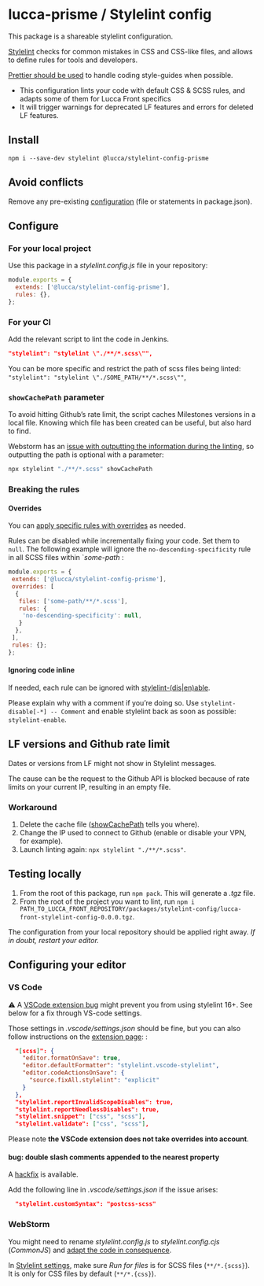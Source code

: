 # lucca-prisme / Stylelint config

This package is a shareable stylelint configuration.

[Stylelint](https://stylelint.io/) checks for common mistakes in CSS and CSS-like files, and allows to define rules for tools and developers.

[Prettier should be used](https://stylelint.io/#how-itll-help-you) to handle coding style-guides when possible.

- This configuration lints your code with default CSS & SCSS rules, and adapts some of them for Lucca Front specifics
- It will trigger warnings for deprecated LF features and errors for deleted LF features.

## Install

```
npm i --save-dev stylelint @lucca/stylelint-config-prisme
```

## Avoid conflicts

Remove any pre-existing [configuration](https://stylelint.io/user-guide/configure) (file or statements in package.json).

## Configure

### For your local project

Use this package in a _stylelint.config.js_ file in your repository:

```js
module.exports = {
  extends: ['@lucca/stylelint-config-prisme'],
  rules: {},
};
```

### For your CI

Add the relevant script to lint the code in Jenkins.

```json
"stylelint": "stylelint \"./**/*.scss\"",
```

You can be more specific and restrict the path of scss files being linted: `"stylelint": "stylelint \"./SOME_PATH/**/*.scss\""`,

### `showCachePath` parameter

To avoid hitting Github’s rate limit, the script caches Milestones versions in a local file. Knowing which file has been created can be useful, but also hard to find.

Webstorm has an [issue with outputting the information during the linting](https://youtrack.jetbrains.com/issue/WEB-71871/stylelint-console.log-written-in-the-linted-file-instead-of-console), so outputting the path is optional with a parameter:

```sh
npx stylelint "./**/*.scss" showCachePath
```

### Breaking the rules

#### Overrides

You can [apply specific rules with overrides](https://stylelint.io/user-guide/configure/#overrides) as needed.

Rules can be disabled while incrementally fixing your code. Set them to `null`. The following example will ignore the `no-descending-specificity` rule in all SCSS files within `*some-path* :

```js
module.exports = {
 extends: ['@lucca/stylelint-config-prisme'],
 overrides: [
  {
   files: ['some-path/**/*.scss'],
   rules: {
    'no-descending-specificity': null,
   }
  },
 ],
 rules: {};
};
```

#### Ignoring code inline

If needed, each rule can be ignored with [stylelint-(dis|en)able](https://stylelint.io/user-guide/ignore-code).

Please explain why with a comment if you’re doing so. Use `stylelint-disable[-*] -- Comment` and enable stylelint back as soon as possible: `stylelint-enable`.

## LF versions and Github rate limit

Dates or versions from LF might not show in Stylelint messages.

The cause can be the request to the Github API is blocked because of rate limits on your current IP, resulting in an empty file.

### Workaround

1. Delete the cache file ([showCachePath](#user-content-showcachepath-parameter) tells you where).
2. Change the IP used to connect to Github (enable or disable your VPN, for example).
3. Launch linting again: `npx stylelint "./**/*.scss"`.

## Testing locally

1. From the root of this package, run `npm pack`. This will generate a _.tgz_ file.
2. From the root of the project you want to lint, run `npm i PATH_TO_LUCCA_FRONT_REPOSITORY/packages/stylelint-config/lucca-front-stylelint-config-0.0.0.tgz`.

The configuration from your local repository should be applied right away. _If in doubt, restart your editor._

## Configuring your editor

### VS Code

⚠️ A [VSCode extension bug](https://github.com/stylelint/vscode-stylelint/issues/490#issuecomment-1966934533) might prevent you from using stylelint 16+. See below for a fix through VS-code settings.

Those settings in _.vscode/settings.json_ should be fine, but you can also follow instructions on the [extension page](https://marketplace.visualstudio.com/items?itemName=stylelint.vscode-stylelint):
:

```json
  "[scss]": {
    "editor.formatOnSave": true,
    "editor.defaultFormatter": "stylelint.vscode-stylelint",
    "editor.codeActionsOnSave": {
      "source.fixAll.stylelint": "explicit"
    }
  },
  "stylelint.reportInvalidScopeDisables": true,
  "stylelint.reportNeedlessDisables": true,
  "stylelint.snippet": ["css", "scss"],
  "stylelint.validate": ["css", "scss"],
```

Please note **the VSCode extension does not take overrides into account**.

#### bug: double slash comments appended to the nearest property

A [hackfix](https://github.com/stylelint/vscode-stylelint/issues/490#issuecomment-2156218548) is available.

Add the following line in _.vscode/settings.json_ if the issue arises:

```json
  "stylelint.customSyntax": "postcss-scss"
```

### WebStorm

You might need to rename _stylelint.config.js_ to _stylelint.config.cjs_ (_CommonJS_) and [adapt the code in consequence](https://stylelint.io/user-guide/configure).

In [Stylelint settings](https://www.jetbrains.com/help/webstorm/using-stylelint-code-quality-tool.html#ws_stylelint_configure), make sure _Run for files_ is for SCSS files (`**/*.{scss}`). It is only for CSS files by default (`**/*.{css}`).
